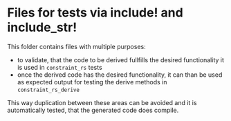 # Files for tests via include! and include_str!
This folder contains files with multiple purposes:
- to validate, that the code to be derived fullfills the desired functionality it is used in `constraint_rs` tests
- once the derived code has the desired functionality, it can than be used as expected output for testing the derive methods in `constraint_rs_derive`

This way duplication between these areas can be avoided and it is automatically tested, that the generated code does compile.